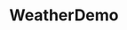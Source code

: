 # WeatherDemo
[](https://github.com/JianMo1997/WeatherDemo/raw/master/src/main/resources/static/image/示例图片.png)
